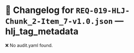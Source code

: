 # 📝 Changelog for `REQ-019-HLJ-Chunk_2-Item_7-v1.0.json` — **hlj_tag_metadata**

❌ No audit.yaml found.
